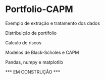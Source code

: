 # Portfolio-CAPM

Exemplo de extração e tratamento dos dados

Distribuição de portifolio

Calculo de riscos

Modelos de Black-Scholes e CAPM

Pandas, numpy e matplotlib

*** EM CONSTRUÇÂO ***
